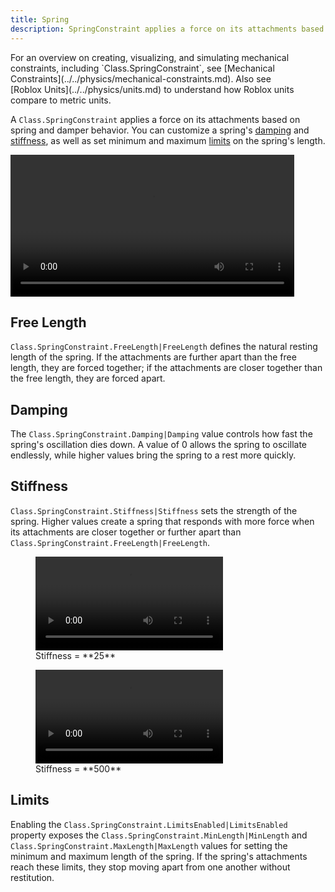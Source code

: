 ```yaml
---
title: Spring
description: SpringConstraint applies a force on its attachments based on spring and damper behavior, with an optional minimum/maximum length.
---
```


<Alert severity="info">
For an overview on creating, visualizing, and simulating mechanical constraints, including `Class.SpringConstraint`, see [Mechanical Constraints](../../physics/mechanical-constraints.md). Also see [Roblox&nbsp;Units](../../physics/units.md) to understand how Roblox units compare to metric units.
</Alert>

A `Class.SpringConstraint` applies a force on its attachments based on spring and damper behavior. You can customize a spring's [damping](#damping) and [stiffness](#stiffness), as well as set minimum and maximum [limits](#limits) on the spring's length.

<video controls src="../../assets/physics/constraints/Spring-Demo.mp4" width="90%" alt="Demo video of SpringConstraint"></video>

## Free Length

`Class.SpringConstraint.FreeLength|FreeLength` defines the natural resting length of the spring. If the attachments are further apart than the free length, they are forced together; if the attachments are closer together than the free length, they are forced apart.

## Damping

The `Class.SpringConstraint.Damping|Damping` value controls how fast the spring's oscillation dies down. A value of 0 allows the spring to oscillate endlessly, while higher values bring the spring to a rest more quickly.

## Stiffness

`Class.SpringConstraint.Stiffness|Stiffness` sets the strength of the spring. Higher values create a spring that responds with more force when its attachments are closer together or further apart than `Class.SpringConstraint.FreeLength|FreeLength`.

<GridContainer numColumns="2">
  <figure>
    <video controls src="../../assets/physics/constraints/Spring-Stiffness-25.mp4" alt="Video showing Stiffness set to 25"></video>
    <figcaption>Stiffness = **25**</figcaption>
  </figure>
  <figure>
    <video controls src="../../assets/physics/constraints/Spring-Stiffness-500.mp4" alt="Video showing Stiffness set to 500"></video>
    <figcaption>Stiffness = **500**</figcaption>
  </figure>
</GridContainer>

## Limits

Enabling the `Class.SpringConstraint.LimitsEnabled|LimitsEnabled` property exposes the `Class.SpringConstraint.MinLength|MinLength` and `Class.SpringConstraint.MaxLength|MaxLength` values for setting the minimum and maximum length of the spring. If the spring's attachments reach these limits, they stop moving apart from one another without restitution.
